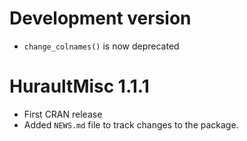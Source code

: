 # Development version

- `change_colnames()` is now deprecated

# HuraultMisc 1.1.1

- First CRAN release
- Added `NEWS.md` file to track changes to the package.
